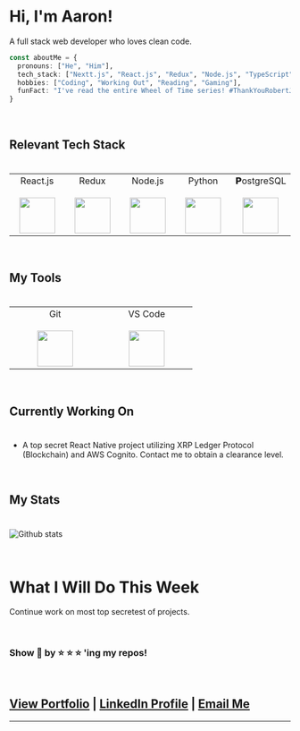 # Hi, I'm Aaron!

A full stack web developer who loves clean code.

```julia
const aboutMe = {
  pronouns: ["He", "Him"],
  tech_stack: ["Nextt.js", "React.js", "Redux", "Node.js", "TypeScript", "Git, "Postgres", "Tailwind"],
  hobbies: ["Coding", "Working Out", "Reading", "Gaming"],
  funFact: "I've read the entire Wheel of Time series! #ThankYouRobertJordan";
}
```

<br>

## Relevant Tech Stack

#

<table>
  <tbody>
    <tr valign="top">
      <td width="25%" align="center">
        <span>React.js</span><br><br>
        <img height="64px" src="https://cdn.svgporn.com/logos/react.svg">
      </td>
      <td width="25%" align="center">
        <span>Redux</span><br><br>
        <img height="64px" src="https://cdn.svgporn.com/logos/redux.svg">
      </td>
      <td width="25%" align="center">
        <span>Node.js</span><br><br>
        <img height="64px" src="https://cdn.svgporn.com/logos/nodejs-icon.svg">
      </td>
      <td width="25%" align="center">
        <span>Python</span><br><br>
        <img height="64px" src="https://cdn.svgporn.com/logos/python.svg">
      </td>
      <td width="25%" align="center">
        <span>𝗣ostgreSQL</span><br><br>
        <img height="64px" src="https://cdn.svgporn.com/logos/postgresql.svg">
      </td>
    </tr>
  </tbody>
</table>

<br>

## My Tools

#

<table>
  <tbody>
    <tr valign="top">
      <td width="25%" align="center">
        <span>Git</span><br><br>
        <img height="64px" src="https://cdn.svgporn.com/logos/git-icon.svg">
      </td>
      <td width="25%" align="center">
        <span>VS Code</span><br><br>
        <img height="64px" src="https://cdn.svgporn.com/logos/visual-studio-code.svg">
      </td>
    </tr>
  </tbody>
</table>

<br>

## Currently Working On

#

- A top secret React Native project utilizing XRP Ledger Protocol (Blockchain) and AWS Cognito. Contact me to obtain a clearance level.

<br>

## My Stats

#

![Github stats](https://github-readme-stats.vercel.app/api?username=ajohnson1031&show_icons=true&hide_border=true)

<br>

# What I Will Do This Week

Continue work on most top secretest of projects.

<br>

### Show 💖 by ⭐ ⭐ ⭐ 'ing my repos!

<br>

## <a href="https://ajfs.me" _target="_blank">View Portfolio</a> | <a href="https://www.linkedin.com/in/aaron-johnson-webdev/" _target="_blank">LinkedIn Profile</a> | <a href="mailto:aaron@ajfs.me?subject=You Rock! Join us." _target="_blank">Email Me</a>

---
